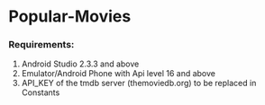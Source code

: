 # Popular-Movies

### Requirements:
1. Android Studio 2.3.3 and above
2. Emulator/Android Phone with Api level 16 and above
3. API_KEY of the tmdb server (themoviedb.org) to be replaced in Constants 
